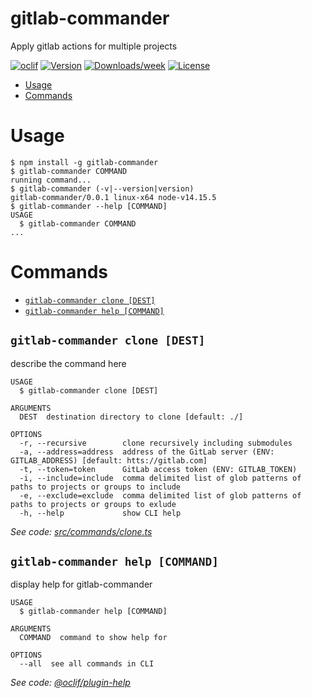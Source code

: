 gitlab-commander
================

Apply gitlab actions for multiple projects

[![oclif](https://img.shields.io/badge/cli-oclif-brightgreen.svg)](https://oclif.io)
[![Version](https://img.shields.io/npm/v/gitlab-commander.svg)](https://npmjs.org/package/gitlab-commander)
[![Downloads/week](https://img.shields.io/npm/dw/gitlab-commander.svg)](https://npmjs.org/package/gitlab-commander)
[![License](https://img.shields.io/npm/l/gitlab-commander.svg)](https://github.com/mnthe/gitlab-commander/blob/master/package.json)

<!-- toc -->
* [Usage](#usage)
* [Commands](#commands)
<!-- tocstop -->
# Usage
<!-- usage -->
```sh-session
$ npm install -g gitlab-commander
$ gitlab-commander COMMAND
running command...
$ gitlab-commander (-v|--version|version)
gitlab-commander/0.0.1 linux-x64 node-v14.15.5
$ gitlab-commander --help [COMMAND]
USAGE
  $ gitlab-commander COMMAND
...
```
<!-- usagestop -->
# Commands
<!-- commands -->
* [`gitlab-commander clone [DEST]`](#gitlab-commander-clone-dest)
* [`gitlab-commander help [COMMAND]`](#gitlab-commander-help-command)

## `gitlab-commander clone [DEST]`

describe the command here

```
USAGE
  $ gitlab-commander clone [DEST]

ARGUMENTS
  DEST  destination directory to clone [default: ./]

OPTIONS
  -r, --recursive        clone recursively including submodules
  -a, --address=address  address of the GitLab server (ENV: GITLAB_ADDRESS) [default: htts://gitlab.com]
  -t, --token=token      GitLab access token (ENV: GITLAB_TOKEN)
  -i, --include=include  comma delimited list of glob patterns of paths to projects or groups to include
  -e, --exclude=exclude  comma delimited list of glob patterns of paths to projects or groups to exlude
  -h, --help             show CLI help
```

_See code: [src/commands/clone.ts](https://github.com/mnthe/gitlab-commander/blob/v0.0.1/src/commands/clone.ts)_

## `gitlab-commander help [COMMAND]`

display help for gitlab-commander

```
USAGE
  $ gitlab-commander help [COMMAND]

ARGUMENTS
  COMMAND  command to show help for

OPTIONS
  --all  see all commands in CLI
```

_See code: [@oclif/plugin-help](https://github.com/oclif/plugin-help/blob/v3.2.2/src/commands/help.ts)_
<!-- commandsstop -->
